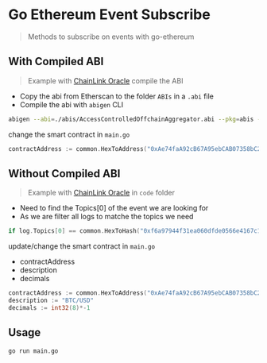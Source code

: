 # Go Ethereum Event Subscribe

> Methods to subscribe on events with go-ethereum

## With Compiled ABI

> Example with [ChainLink Oracle](https://data.chain.link/ethereum/mainnet) compile the ABI
- Copy the abi from Etherscan to the folder `ABIs` in a `.abi` file
- Compile the abi with `abigen` CLI
```sh
abigen --abi=./abis/AccessControlledOffchainAggregator.abi --pkg=abis --out=./abis/AccessControlledOffchainAggregator.go
```

change the smart contract in `main.go`

```go
contractAddress := common.HexToAddress("0xAe74faA92cB67A95ebCAB07358bC222e33A34dA7")
```

## Without Compiled ABI

> Example with [ChainLink Oracle](https://data.chain.link/ethereum/mainnet) in `code` folder
- Need to find the Topics[0] of the event we are looking for
- As we are filter all logs to matche the topics we need
```go
if log.Topics[0] == common.HexToHash("0xf6a97944f31ea060dfde0566e4167c1a1082551e64b60ecb14d599a9d023d451") {
```


update/change the smart contract in `main.go`

- contractAddress
- description
- decimals
```go
contractAddress := common.HexToAddress("0xAe74faA92cB67A95ebCAB07358bC222e33A34dA7")
description := "BTC/USD"
decimals := int32(8)*-1
```



## Usage

```sh
go run main.go
```
